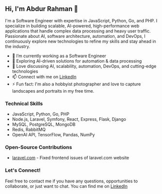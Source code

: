 ## Hi, I'm Abdur Rahman 👋

I'm a Software Engineer with expertise in JavaScript, Python, Go, and PHP. I specialize in building scalable, AI-powered, high-performance web applications that handle complex data processing and heavy user traffic. Passionate about AI, software architecture, automation, and DevOps, I continuously explore new technologies to refine my skills and stay ahead in the industry.

- 🔭 I’m currently working as a Software Engineer
- 🤖 Exploring AI-driven solutions for automation & data processing
- 💬 Love discussing AI, scalability, automation, DevOps, and cutting-edge technologies
- 📫 Connect with me on [LinkedIn](https://www.linkedin.com/in/abdurrahmanriyad/)
- ⚡ Fun fact: I'm also a hobbyist photographer and love to capture landscapes and portraits in my free time.

### Technical Skills

- JavaScript, Python, Go, PHP
- Node.js, Laravel, Symfony, React, Express, Flask, Django
- MySQL, PostgreSQL, MongoDB
- Redis, RabbitMQ
- OpenAI API, TensorFlow, Pandas, NumPy

### Open-Source Contributions

- [laravel.com](https://github.com/laravel/laravel.com) - Fixed frontend issues of laravel.com website

### Let's Connect!

Feel free to contact me if you have any questions, opportunities to collaborate, or just want to chat. You can find me on [LinkedIn](https://www.linkedin.com/in/abdurrahmanriyad/)
